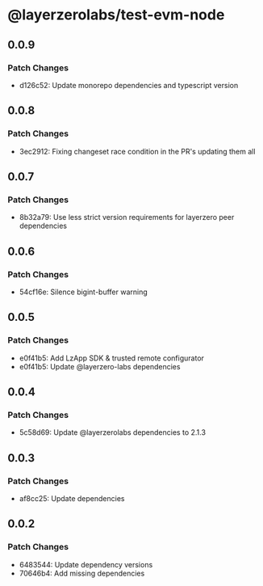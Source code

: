 # @layerzerolabs/test-evm-node

## 0.0.9

### Patch Changes

- d126c52: Update monorepo dependencies and typescript version

## 0.0.8

### Patch Changes

- 3ec2912: Fixing changeset race condition in the PR's updating them all

## 0.0.7

### Patch Changes

- 8b32a79: Use less strict version requirements for layerzero peer dependencies

## 0.0.6

### Patch Changes

- 54cf16e: Silence bigint-buffer warning

## 0.0.5

### Patch Changes

- e0f41b5: Add LzApp SDK & trusted remote configurator
- e0f41b5: Update @layerzero-labs dependencies

## 0.0.4

### Patch Changes

- 5c58d69: Update @layerzerolabs dependencies to 2.1.3

## 0.0.3

### Patch Changes

- af8cc25: Update dependencies

## 0.0.2

### Patch Changes

- 6483544: Update dependency versions
- 70646b4: Add missing dependencies
